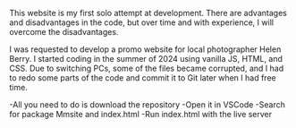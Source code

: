 This website is my first solo attempt at development. There are advantages and disadvantages in the code, but over time and with experience, I will overcome the disadvantages.

I was requested to develop a promo website for local photographer Helen Berry. I started coding in the summer of 2024 using vanilla JS, HTML, and CSS. Due to switching PCs, some of the files became corrupted, and I had to redo some parts of the code and commit it to Git later when I had free time.

-All you need to do is download the repository
  -Open it in VSCode
    -Search for package Mmsite and index.html
      -Run index.html with the live server
